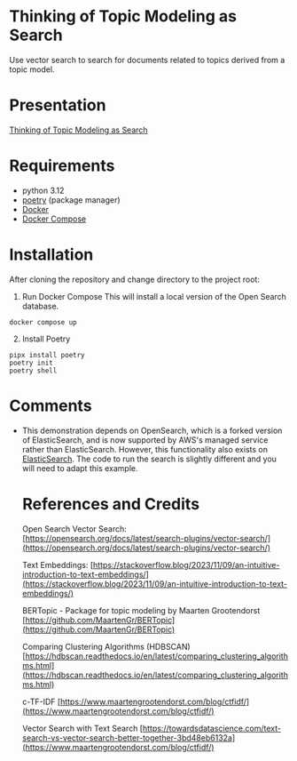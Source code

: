 # Thinking of Topic Modeling as Search
Use vector search to search for documents related to topics derived from a topic
model.

# Presentation
[Thinking of Topic Modeling as Search](https://docs.google.com/presentation/d/1UfaDLzG9WvTeP8I64za-ycwnst8bXMzx/edit?usp=sharing&ouid=105992325138979778362&rtpof=true&sd=true)


# Requirements
- python 3.12
- [poetry]() (package manager)
- [Docker]()
- [Docker Compose](https://docs.docker.com/compose/install/)

# Installation
After cloning the repository and change directory to the project root:

1. Run Docker Compose
This will install a local version of the Open Search database.
```
docker compose up
```
2. Install Poetry
 ```
 pipx install poetry
 poetry init
 poetry shell
 ```

# Comments
- This demonstration depends on OpenSearch, which is a forked version of
  ElasticSearch, and is now supported by AWS's managed service rather than
  ElasticSearch.
  However, this functionality also exists on
  [ElasticSearch](https://www.elastic.co/guide/en/elasticsearch/reference/current/dense-vector.html).
  The code to run the search is slightly different and you will need to adapt
  this example.

  # References and Credits
  Open Search Vector Search:
  [https://opensearch.org/docs/latest/search-plugins/vector-search/](https://opensearch.org/docs/latest/search-plugins/vector-search/)


  Text Embeddings:
  [https://stackoverflow.blog/2023/11/09/an-intuitive-introduction-to-text-embeddings/](https://stackoverflow.blog/2023/11/09/an-intuitive-introduction-to-text-embeddings/)

  BERTopic - Package for topic modeling by Maarten Grootendorst
  [https://github.com/MaartenGr/BERTopic](https://github.com/MaartenGr/BERTopic)

  Comparing Clustering Algorithms (HDBSCAN)
  [https://hdbscan.readthedocs.io/en/latest/comparing_clustering_algorithms.html](https://hdbscan.readthedocs.io/en/latest/comparing_clustering_algorithms.html)

  c-TF-IDF
  [https://www.maartengrootendorst.com/blog/ctfidf/](https://www.maartengrootendorst.com/blog/ctfidf/)

  Vector Search with Text Search
 [https://towardsdatascience.com/text-search-vs-vector-search-better-together-3bd48eb6132a](https://www.maartengrootendorst.com/blog/ctfidf/)
